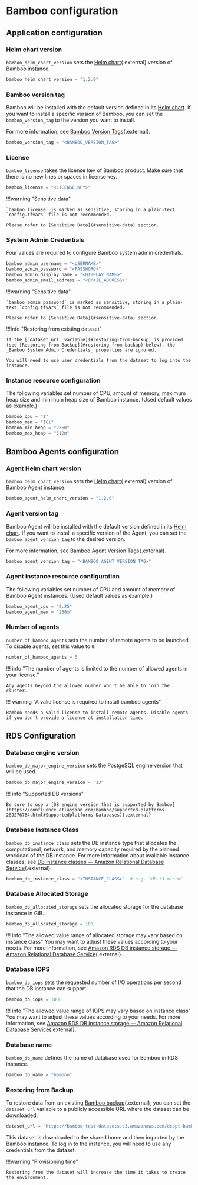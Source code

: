 # Bamboo configuration

## Application configuration

### Helm chart version

`bamboo_helm_chart_version` sets the [Helm chart](https://github.com/atlassian/data-center-helm-charts){.external} version of Bamboo instance.

```terraform
bamboo_helm_chart_version = "1.2.0"
```

### Bamboo version tag

Bamboo will be installed with the default version defined in its [Helm chart](https://github.com/atlassian/data-center-helm-charts/blob/7e7897dda093b174ce66b4294b0783663a4eddaf/src/main/charts/bamboo/Chart.yaml#L6). If you want to install a specific version of Bamboo, you can set the `bamboo_version_tag` to the version you want to install.

For more information, see [Bamboo Version Tags](https://hub.docker.com/r/atlassian/bamboo/tags){.external}.

```terraform
bamboo_version_tag = "<BAMBOO_VERSION_TAG>"
```

### License

`bamboo_license` takes the license key of Bamboo product. Make sure that there is no new lines or spaces in license key.

```terraform
bamboo_license = "<LICENSE_KEY>"
```

!!!warning "Sensitive data"

    `bamboo_license` is marked as sensitive, storing in a plain-text `config.tfvars` file is not recommended. 

    Please refer to [Sensitive Data](#sensitive-data) section.

### System Admin Credentials

Four values are required to configure Bamboo system admin credentials.

```terraform
bamboo_admin_username = "<USERNAME>"
bamboo_admin_password = "<PASSWORD>"
bamboo_admin_display_name = "<DISPLAY_NAME>"
bamboo_admin_email_address = "<EMAIL_ADDRESS>"
```

!!!warning "Sensitive data"

    `bamboo_admin_password` is marked as sensitive, storing in a plain-text `config.tfvars` file is not recommended.

    Please refer to [Sensitive Data](#sensitive-data) section.

!!!info "Restoring from existing dataset"

    If the [`dataset_url` variable](#restoring-from-backup) is provided (see [Restoring from Backup](#restoring-from-backup) below), the _Bamboo System Admin Credentials_ properties are ignored.

    You will need to use user credentials from the dataset to log into the instance.

### Instance resource configuration

The following variables set number of CPU, amount of memory, maximum heap size and minimum heap size of Bamboo instance. (Used default values as example.)

```terraform
bamboo_cpu = "1"
bamboo_mem = "1Gi"
bamboo_min_heap = "256m"
bamboo_max_heap = "512m"
```

##  Bamboo Agents configuration

### Agent Helm chart version

`bamboo_helm_chart_version` sets the [Helm chart](https://github.com/atlassian/data-center-helm-charts){.external} version of Bamboo Agent instance.

```terraform
bamboo_agent_helm_chart_version = "1.2.0"
```

### Agent version tag

Bamboo Agent will be installed with the default version defined in its [Helm chart](https://github.com/atlassian/data-center-helm-charts/blob/7e7897dda093b174ce66b4294b0783663a4eddaf/src/main/charts/bamboo-agent/Chart.yaml#L6). If you want to install a specific version of the Agent, you can set the `bamboo_agent_version_tag` to the desired version.

For more information, see [Bamboo Agent Version Tags](https://hub.docker.com/r/atlassian/bamboo-agent-base/tags){.external}.

```terraform
bamboo_agent_version_tag = "<BAMBOO_AGENT_VERSION_TAG>"
```

### Agent instance resource configuration

The following variables set number of CPU and amount of memory of Bamboo Agent instances. (Used default values as example.)

```terraform
bamboo_agent_cpu = "0.25"
bamboo_agent_mem = "256m"
```

### Number of agents

`number_of_bamboo_agents` sets the number of remote agents to be launched. To disable agents, set this value to `0`.

```terraform
number_of_bamboo_agents = 5
```

!!! info "The number of agents is limited to the number of allowed agents in your license."
    
    Any agents beyond the allowed number won't be able to join the cluster.

!!! warning "A valid license is required to install bamboo agents"
    
    Bamboo needs a valid license to install remote agents. Disable agents if you don't provide a license at installation time.

## RDS Configuration

### Database engine version

`bamboo_db_major_engine_version` sets the PostgeSQL engine version that will be used.

```terraform
bamboo_db_major_engine_version = "13" 
```

!!! info "Supported DB versions"

    Be sure to use a [DB engine version that is supported by Bamboo](https://confluence.atlassian.com/bamboo/supported-platforms-289276764.html#Supportedplatforms-Databases){.external} 

### Database Instance Class

`bamboo_db_instance_class` sets the DB instance type that allocates the computational, network, and memory capacity required by the planned workload of the DB instance. For more information about available instance classes, see [DB instance classes — Amazon Relational Database Service](https://docs.aws.amazon.com/AmazonRDS/latest/UserGuide/Concepts.DBInstanceClass.html){.external}.

```terraform
bamboo_db_instance_class = "<INSTANCE_CLASS>"  # e.g. "db.t3.micro"
```

### Database Allocated Storage

`bamboo_db_allocated_storage` sets the allocated storage for the database instance in GiB.

```terraform
bamboo_db_allocated_storage = 100 
```

!!! info "The allowed value range of allocated storage may vary based on instance class"
You may want to adjust these values according to your needs. For more information, see [Amazon RDS DB instance storage — Amazon Relational Database Service](https://docs.aws.amazon.com/AmazonRDS/latest/UserGuide/CHAP_Storage.html){.external}.

### Database IOPS

`bamboo_db_iops` sets the requested number of I/O operations per second that the DB instance can support.

```terraform
bamboo_db_iops = 1000
```

!!! info "The allowed value range of IOPS may vary based on instance class"
You may want to adjust these values according to your needs. For more information, see [Amazon RDS DB instance storage — Amazon Relational Database Service](https://docs.aws.amazon.com/AmazonRDS/latest/UserGuide/CHAP_Storage.html){.external}.


### Database name

`bamboo_db_name` defines the name of database used for Bamboo in RDS instance.

```terraform
bamboo_db_name = "bamboo"
```

### Restoring from Backup

To restore data from an existing [Bamboo backup](https://confluence.atlassian.com/bamboo/exporting-data-for-backup-289277255.html){.external},
you can set the `dataset_url` variable to a publicly accessible URL where the dataset can be downloaded.

```terraform
dataset_url = "https://bamboo-test-datasets.s3.amazonaws.com/dcapt-bamboo-no-agents.zip"
```

This dataset is downloaded to the shared home and then imported by the Bamboo instance. To log in to the instance,
you will need to use any credentials from the dataset.

!!!warning "Provisioning time"
    
    Restoring from the dataset will increase the time it takes to create the environment.
